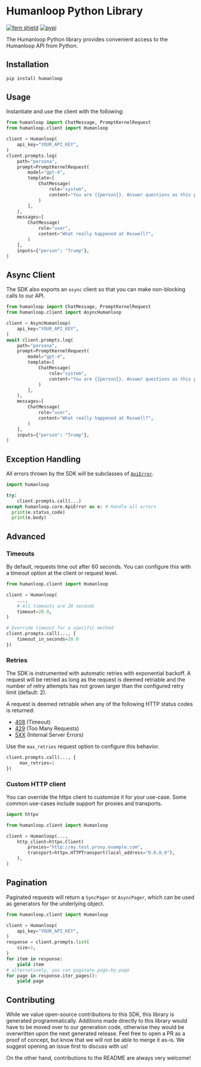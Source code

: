 # Humanloop Python Library

[![fern shield](https://img.shields.io/badge/%F0%9F%8C%BF-SDK%20generated%20by%20Fern-brightgreen)](https://github.com/fern-api/fern)
[![pypi](https://img.shields.io/pypi/v/humanloop)](https://pypi.python.org/pypi/humanloop)

The Humanloop Python library provides convenient access to the Humanloop API from Python.

## Installation

```sh
pip install humanloop
```

## Usage

Instantiate and use the client with the following:

```python
from humanloop import ChatMessage, PromptKernelRequest
from humanloop.client import Humanloop

client = Humanloop(
    api_key="YOUR_API_KEY",
)
client.prompts.log(
    path="persona",
    prompt=PromptKernelRequest(
        model="gpt-4",
        template=[
            ChatMessage(
                role="system",
                content="You are {{person}}. Answer questions as this person. Do not break character.",
            )
        ],
    ),
    messages=[
        ChatMessage(
            role="user",
            content="What really happened at Roswell?",
        )
    ],
    inputs={"person": "Trump"},
)
```

## Async Client

The SDK also exports an `async` client so that you can make non-blocking calls to our API.

```python
from humanloop import ChatMessage, PromptKernelRequest
from humanloop.client import AsyncHumanloop

client = AsyncHumanloop(
    api_key="YOUR_API_KEY",
)
await client.prompts.log(
    path="persona",
    prompt=PromptKernelRequest(
        model="gpt-4",
        template=[
            ChatMessage(
                role="system",
                content="You are {{person}}. Answer questions as this person. Do not break character.",
            )
        ],
    ),
    messages=[
        ChatMessage(
            role="user",
            content="What really happened at Roswell?",
        )
    ],
    inputs={"person": "Trump"},
)
```

## Exception Handling

All errors thrown by the SDK will be subclasses of [`ApiError`](./src/schematic/core/api_error.py).

```python
import humanloop

try:
    client.prompts.call(...)
except humanloop.core.ApiError as e: # Handle all errors
  print(e.status_code)
  print(e.body)
```

## Advanced

### Timeouts

By default, requests time out after 60 seconds. You can configure this with a
timeout option at the client or request level.

```python
from humanloop.client import Humanloop

client = Humanloop(
    ...,
    # All timeouts are 20 seconds
    timeout=20.0,
)

# Override timeout for a specific method
client.prompts.call(..., {
    timeout_in_seconds=20.0
})
```

### Retries

The SDK is instrumented with automatic retries with exponential backoff. A request will be
retried as long as the request is deemed retriable and the number of retry attempts has not grown larger
than the configured retry limit (default: 2).

A request is deemed retriable when any of the following HTTP status codes is returned:

- [408](https://developer.mozilla.org/en-US/docs/Web/HTTP/Status/408) (Timeout)
- [429](https://developer.mozilla.org/en-US/docs/Web/HTTP/Status/429) (Too Many Requests)
- [5XX](https://developer.mozilla.org/en-US/docs/Web/HTTP/Status/500) (Internal Server Errors)

Use the `max_retries` request option to configure this behavior.

```python
client.prompts.call(..., {
     max_retries=1
})
```

### Custom HTTP client

You can override the httpx client to customize it for your use-case. Some common use-cases
include support for proxies and transports.

```python
import httpx

from humanloop.client import Humanloop

client = Humanloop(...,
    http_client=httpx.Client(
        proxies="http://my.test.proxy.example.com",
        transport=httpx.HTTPTransport(local_address="0.0.0.0"),
    ),
)
```

## Pagination

Paginated requests will return a `SyncPager` or `AsyncPager`, which can be used as generators for the underlying object.

```python
from humanloop.client import Humanloop

client = Humanloop(
    api_key="YOUR_API_KEY",
)
response = client.prompts.list(
    size=1,
)
for item in response:
    yield item
# alternatively, you can paginate page-by-page
for page in response.iter_pages():
    yield page
```

## Contributing

While we value open-source contributions to this SDK, this library is generated programmatically.
Additions made directly to this library would have to be moved over to our generation code,
otherwise they would be overwritten upon the next generated release. Feel free to open a PR as
a proof of concept, but know that we will not be able to merge it as-is. We suggest opening
an issue first to discuss with us!

On the other hand, contributions to the README are always very welcome!
